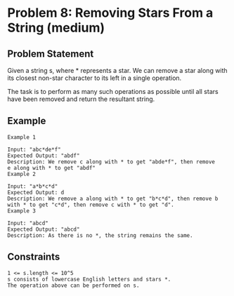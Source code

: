 # Problem 8: Removing Stars From a String (medium)

## Problem Statement

Given a string s, where \* represents a star. We can remove a star along with
its closest non-star character to its left in a single operation.

The task is to perform as many such operations as possible until all stars have
been removed and return the resultant string.

## Example

```text
Example 1

Input: "abc*de*f"
Expected Output: "abdf"
Description: We remove c along with * to get "abde*f", then remove
e along with * to get "abdf"
Example 2

Input: "a*b*c*d"
Expected Output: d
Description: We remove a along with * to get "b*c*d", then remove b
with * to get "c*d", then remove c with * to get "d".
Example 3

Input: "abcd"
Expected Output: "abcd"
Description: As there is no *, the string remains the same.
```

## Constraints

```text
1 <= s.length <= 10^5
s consists of lowercase English letters and stars *.
The operation above can be performed on s.
```

